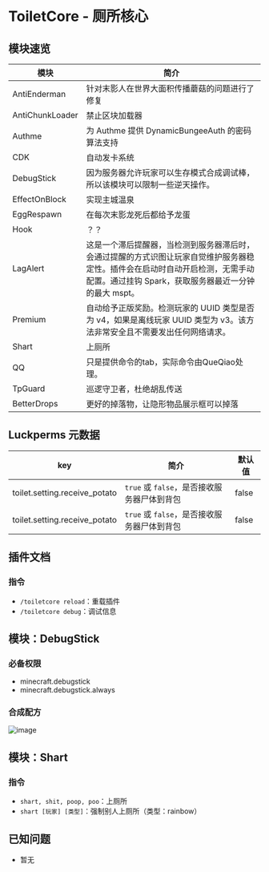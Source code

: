 # ToiletCore - 厕所核心

## 模块速览

| 模块              | 简介                                                                                               |
|-----------------|--------------------------------------------------------------------------------------------------|
| AntiEnderman    | 针对末影人在世界大面积传播蘑菇的问题进行了修复                                                                          |
| AntiChunkLoader | 禁止区块加载器                                                                                          |
| Authme          | 为 Authme 提供 DynamicBungeeAuth 的密码算法支持                                                            |
| CDK             | 自动发卡系统                                                                                           |
| DebugStick      | 因为服务器允许玩家可以生存模式合成调试棒，所以该模块可以限制一些逆天操作。                                                            |
| EffectOnBlock   | 实现主城温泉                                                                                           |
| EggRespawn      | 在每次末影龙死后都给予龙蛋                                                                                    |
| Hook            | ？？                                                                                               |
| LagAlert        | 这是一个滞后提醒器，当检测到服务器滞后时，会通过提醒的方式识图让玩家自觉维护服务器稳定性。插件会在启动时自动开启检测，无需手动配置。通过挂钩 Spark，获取服务器最近一分钟的最大 mspt。 |
| Premium         | 自动给予正版奖励。检测玩家的 UUID 类型是否为 v4，如果是离线玩家 UUID 类型为 v3。该方法非常安全且不需要发出任何网络请求。                            |
| Shart           | 上厕所                                                                                              |
| QQ              | 只是提供命令的tab，实际命令由QueQiao处理。                                                                       |
| TpGuard         | 巡逻守卫者，杜绝胡乱传送                                                                                     |
| BetterDrops     | 更好的掉落物，让隐形物品展示框可以掉落                                                                              |

## Luckperms 元数据

| key                           | 简介                            | 默认值   |
|-------------------------------|-------------------------------|-------|
| toilet.setting.receive_potato | `true` 或 `false`，是否接收服务器尸体到背包 | false |
| toilet.setting.receive_potato | `true` 或 `false`，是否接收服务器尸体到背包 | false |

## 插件文档

### 指令

- `/toiletcore reload`：重载插件
- `/toiletcore debug`：调试信息

## 模块：DebugStick

### 必备权限

- minecraft.debugstick
- minecraft.debugstick.always

### 合成配方

![image](https://user-images.githubusercontent.com/77124888/175134422-a4c1c9c8-3ab6-4693-9fec-0f3cfa30e17e.png)

## 模块：Shart

### 指令

- `shart, shit, poop, poo`：上厕所
- `shart [玩家] [类型]`：强制别人上厕所（类型：rainbow）

## 已知问题

- 暂无
